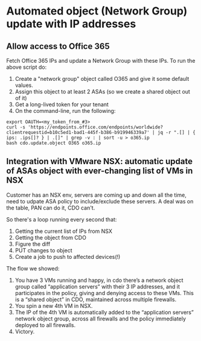 # Automated object (Network Group) update with IP addresses

## Allow access to Office 365
Fetch Office 365 IPs and update a Network Group with these IPs. 
To run the above script do:

1. Create a "network group" object called O365 and give it some default values.
2. Assign this object to at least 2 ASAs (so we create a shared object out of it)
3. Get a long-lived token for your tenant
4. On the command-line, run the following:
```
export OAUTH=<my_token_from_#3>
curl -s 'https://endpoints.office.com/endpoints/worldwide?clientrequestid=b10c5ed1-bad1-445f-b386-b919946339a7' | jq -r ".[] | { ips: .ips[]? } | .[]" | grep -v : | sort -u > o365.ip
bash cdo.update.object O365 o365.ip
```


## Integration with VMware NSX: automatic update of ASAs object with ever-changing list of VMs in NSX

Customer has an NSX env, servers are coming up and down all the time, need to udpate ASA policy to include/exclude these servers.
A deal was on the table, PAN can do it, CDO can't. 

So there's a loop running every second that:
1. Getting the current list of IPs from NSX
2. Getting the object from CDO
3. Figure the diff
4. PUT changes to object
5. Create a job to push to affected devices(!)

The flow we showed:
1.	You have 3 VMs running and happy, in cdo there’s a network object group called “application servers” with their 3 IP addresses, and it participates in the policy, giving and denying access to these VMs. This is a “shared object” in CDO, maintained across multiple firewalls. 
2.	You spin a new 4th VM in NSX.
3.	The IP of the 4th VM is automatically added to the “application servers” network object group, across all firewalls and the policy immediately deployed to all firewalls. 
4.	Victory. 

